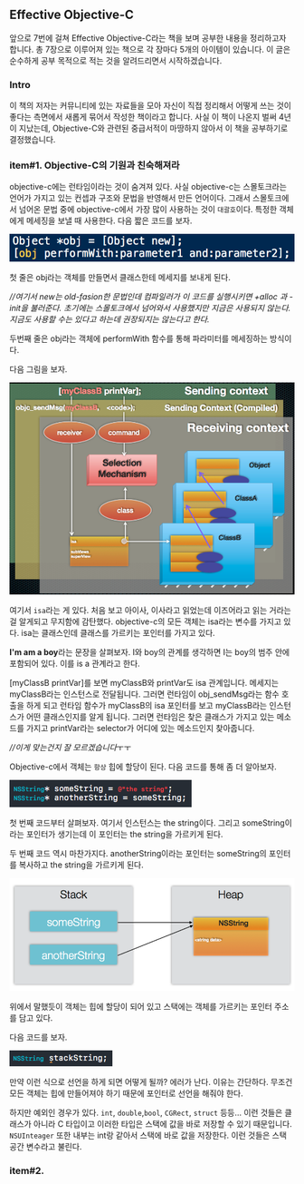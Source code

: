 ## Effective Objective-C

앞으로 7번에 걸쳐 Effective Objective-C라는 책을 보며 공부한 내용을 정리하고자 합니다. 총 7장으로 이루어져 있는 책으로 각 장마다 5개의 아이템이 있습니다. 이 글은 순수하게 공부 목적으로 적는 것을 알려드리면서  시작하겠습니다.

### Intro

이 책의 저자는 커뮤니티에 있는 자료들을 모아 자신이 직접 정리해서 어떻게 쓰는 것이 좋다는 측면에서 새롭게 묶어서 작성한 책이라고 합니다. 사실 이 책이 나온지 벌써 4년이 지났는데, Objective-C와 관련된 중급서적이 마땅하지 않아서 이 책을 공부하기로 결정했습니다. 

### item#1. Objective-C의 기원과 친숙해져라

objective-c에는 런타임이라는 것이 숨겨져 있다. 사실 objective-c는 스몰토크라는 언어가 가지고 있는 컨셉과 구조와 문법을 반영해서 만든 언어이다. 그래서 스몰토크에서 넘어온 문법 중에 objective-c에서 가장 많이 사용하는 것이 `대괄호`이다. 특정한 객체에게 메세징을 보낼 때 사용한다. 다음 짧은 코드를 보자.

![messaging](../../img/Chapter1/1.png)

첫 줄은 obj라는 객체를 만들면서 클래스한테 메세지를 보내게 된다. 

*//여기서 new는 old-fasion한 문법인데 컴파일러가 이 코드를 실행시키면 +alloc 과 -init을 불러준다. 초기에는 스몰토크에서 넘어와서 사용했지만 지금은 사용되지 않는다. 지금도 사용할 수는 있다고 하는데 권장되지는 않는다고 한다.*

두번째 줄은 obj라는 객체에 performWith 함수를 통해 파라미터를 메세징하는 방식이다. 

다음 그림을 보자.

![messaging inner](../../img/Chapter1/2.png)

여기서 `isa`라는 게 있다. 처음 보고 아이사, 이사라고 읽었는데 이즈어라고 읽는 거라는걸 알게되고 무지함에 감탄했다. objective-c의 모든 객체는 isa라는 변수를 가지고 있다. isa는 클래스인데 클래스를 가르키는 포인터를 가지고 있다. 

**I'm am a boy**라는 문장을 살펴보자.  I와 boy의 관계를 생각하면 I는 boy의 범주 안에 포함되어 있다. 이를 is a 관계라고 한다. 

[myClassB printVar]를 보면 myClassB와 printVar도 isa 관계입니다. 메세지는 myClassB라는 인스턴스로 전달됩니다. 그러면 런타임이 obj_sendMsg라는 함수 호출을 하게 되고 런타임 함수가 myClassB의 isa 포인터를 보고 myClassB라는 인스턴스가 어떤 클래스인지를 알게 됩니다. 그러면 런타임은 찾은 클래스가 가지고 있는 메소드를 가지고 printVar라는 selector가 어디에 있는 메소드인지 찾아줍니다. 

*//이게 맞는건지 잘 모르겠습니다*ㅜㅜ



Objective-c에서 객체는 `항상` 힙에 할당이 된다.  다음 코드를 통해 좀 더 알아보자.

![declare instance](../../img/Chapter1/3.png)

첫 번째 코드부터 살펴보자. 여기서 인스턴스는 the string이다. 그리고 someString이라는 포인터가 생기는데 이 포인터는 the string을 가르키게 된다. 

두 번째 코드 역시 마찬가지다. anotherString이라는 포인터는 someString의 포인터를 복사하고 the string을 가르키게 된다.

![stack and heap](../../img/Chapter1/4.png)

위에서 말했듯이 객체는 힙에 할당이 되어 있고 스택에는 객체를 가르키는 포인터 주소를 담고 있다. 

다음 코드를 보자.

![error](../../img/Chapter1/5.png)

만약 이런 식으로 선언을 하게 되면 어떻게 될까? 에러가 난다. 이유는 간단하다. 무조건 모든 객체는 힙에 만들어져야 하기 때문에 포인터로 선언을 해줘야 한다.

하지만 예외인 경우가 있다. `int`, `double`,`bool`, `CGRect`, `struct` 등등… 이런 것들은 클래스가 아니라 C 타입이고 이러한 타입은 스택에 값을 바로 저장할 수 있기 때문입니다. `NSUInteager` 또한 내부는 int랑 같아서 스택에 바로 값을 저장한다. 이런 것들은 스택 공간 변수라고 불린다. 



###  item#2.

